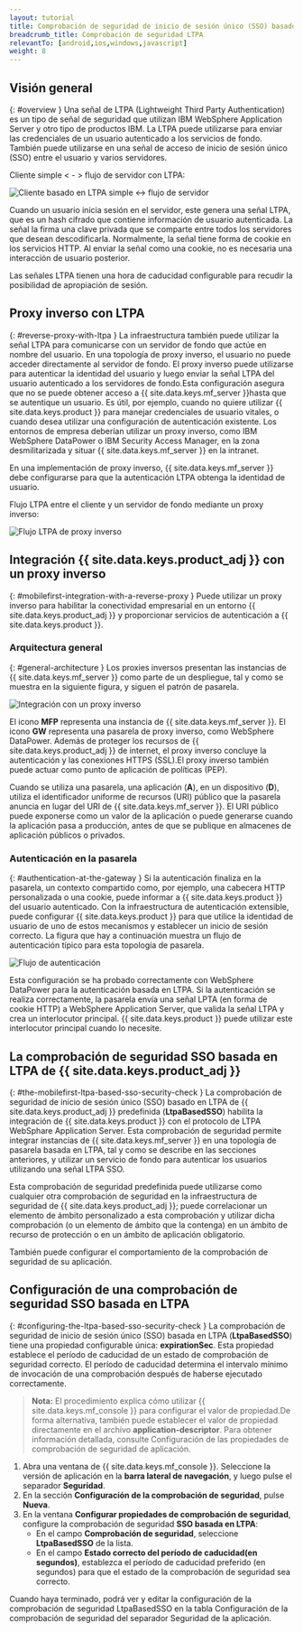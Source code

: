 ```yaml
---
layout: tutorial
title: Comprobación de seguridad de inicio de sesión único (SSO) basado en LTPA
breadcrumb_title: Comprobación de seguridad LTPA
relevantTo: [android,ios,windows,javascript]
weight: 8
---
```

<!-- NLS_CHARSET=UTF-8 -->
## Visión general
{: #overview }
Una señal de LTPA (Lightweight Third Party Authentication) es un tipo de señal de seguridad que utilizan IBM WebSphere Application Server y otro tipo de productos IBM. La LTPA puede utilizarse para enviar las credenciales de un usuario autenticado a los servicios de fondo. También puede utilizarse en una señal de acceso de inicio de sesión único (SSO) entre el usuario y varios servidores. 

Cliente simple < - > flujo de servidor con LTPA:

![Cliente basado en LTPA simple <-> flujo de servidor](ltpa_simple_client_server.jpg)

Cuando un usuario inicia sesión en el servidor, este genera una señal LTPA, que es un hash cifrado que contiene información de usuario autenticada. La señal la firma una clave privada que se comparte entre todos los servidores que desean descodificarla. Normalmente, la señal tiene forma de cookie en los servicios HTTP. Al enviar la señal como una cookie, no es necesaria una interacción de usuario posterior.

Las señales LTPA tienen una hora de caducidad configurable para recudir la posibilidad de apropiación de sesión.

## Proxy inverso con LTPA
{: #reverse-proxy-with-ltpa }
La infraestructura también puede utilizar la señal LTPA para comunicarse con un servidor de fondo que actúe en nombre del usuario. En una topología de proxy inverso, el usuario no puede acceder directamente al servidor de fondo. El proxy inverso puede utilizarse para autenticar la identidad del usuario y luego enviar la señal LTPA del usuario autenticado a los servidores de fondo.Esta configuración asegura que no se puede obtener acceso a {{ site.data.keys.mf_server }}hasta que se autentique un usuario. Es útil, por ejemplo, cuando no quiere utilizar {{ site.data.keys.product }} para manejar credenciales de usuario vitales, o cuando desea utilizar una configuración de autenticación existente. Los entornos de empresa deberían utilizar un proxy inverso, como IBM WebSphere DataPower o IBM Security Access Manager, en la zona desmilitarizada y situar {{ site.data.keys.mf_server }} en la intranet.

En una implementación de proxy inverso, {{ site.data.keys.mf_server }} debe configurarse para que la autenticación LTPA obtenga la identidad de usuario.

Flujo LTPA entre el cliente y un servidor de fondo mediante un proxy inverso:

![Flujo LTPA de proxy inverso](ltpa_reverse_proxy.jpg)

## Integración {{ site.data.keys.product_adj }} con un proxy inverso
{: #mobilefirst-integration-with-a-reverse-proxy }
Puede utilizar un proxy inverso para habilitar la conectividad empresarial en un entorno {{ site.data.keys.product_adj }} y proporcionar servicios de autenticación a {{ site.data.keys.product }}.

### Arquitectura general
{: #general-architecture }
Los proxies inversos presentan las instancias de {{ site.data.keys.mf_server }} como parte de un despliegue, tal y como se muestra en la siguiente figura, y siguen el patrón de pasarela. 

![Integración con un proxy inverso](reverse_proxy_integ.jpg)

El icono **MFP** representa una instancia de {{ site.data.keys.mf_server }}. El icono **GW** representa una pasarela de proxy inverso, como WebSphere DataPower. Además de proteger los recursos de {{ site.data.keys.product_adj }} de internet, el proxy inverso concluye la autenticación y las conexiones HTTPS (SSL).El proxy inverso también puede actuar como punto de aplicación de políticas (PEP).

Cuando se utiliza una pasarela, una aplicación (**A**), en un dispositivo (**D**), utiliza el identificador uniforme de recursos (URI) público que la pasarela anuncia en lugar del URI de {{ site.data.keys.mf_server }}. El URI público puede exponerse como un valor de la aplicación o puede generarse cuando la aplicación pasa a producción, antes de que se publique en almacenes de aplicación públicos o privados. 

### Autenticación en la pasarela
{: #authentication-at-the-gateway }
Si la autenticación finaliza en la pasarela, un contexto compartido como, por ejemplo, una cabecera HTTP personalizada o una cookie, puede informar a {{ site.data.keys.product }} del usuario autenticado. Con la infraestructura de autenticación extensible, puede configurar {{ site.data.keys.product }} para que utilice la identidad de usuario de uno de estos mecanismos y establecer un inicio de sesión correcto. La figura que hay a continuación muestra un flujo de autenticación típico para esta topología de pasarela. 

![Flujo de autenticación](mf_reverse_proxy_integ_authentication_flow.jpg)

Esta configuración se ha probado correctamente con WebSphere DataPower para la autenticación basada en LTPA. Si la autenticación se realiza correctamente, la pasarela envía una señal LPTA (en forma de cookie HTTP) a WebSphere Application Server, que valida la señal LTPA y crea un interlocutor principal. {{ site.data.keys.product }} puede utilizar este interlocutor principal cuando lo necesite.

## La comprobación de seguridad SSO basada en LTPA de {{ site.data.keys.product_adj }}
{: #the-mobilefirst-ltpa-based-sso-security-check }
La comprobación de seguridad de inicio de sesión único (SSO) basado en LTPA de {{ site.data.keys.product_adj }} predefinida (**LtpaBasedSSO**) habilita la integración de {{ site.data.keys.product }} con el protocolo de LTPA WebSphare Application Server. Esta comprobación de seguridad permite integrar instancias de {{ site.data.keys.mf_server }} en una topología de pasarela basada en LTPA, tal y como se describe en las secciones anteriores, y utilizar un servicio de fondo para autenticar los usuarios utilizando una señal LTPA SSO.

Esta comprobación de seguridad predefinida puede utilizarse como cualquier otra comprobación de seguridad en la infraestructura de seguridad de {{ site.data.keys.product_adj }}; puede correlacionar un elemento de ámbito personalizado a esta comprobación y utilizar dicha comprobación (o un elemento de ámbito que la contenga) en un ámbito de recurso de protección o en un ámbito de aplicación obligatorio. 

También puede configurar el comportamiento de la comprobación de seguridad de su aplicación.

## Configuración de una comprobación de seguridad SSO basada en LTPA
{: #configuring-the-ltpa-based-sso-security-check }
La comprobación de seguridad de inicio de sesión único (SSO) basada en LTPA (**LtpaBasedSSO**) tiene una propiedad configurable única: **expirationSec**. Esta propiedad establece el período de caducidad de un estado de comprobación de seguridad correcto. El período de caducidad determina el intervalo mínimo de invocación de una comprobación después de haberse ejecutado correctamente. 

> **Nota:** El procedimiento explica cómo utilizar {{ site.data.keys.mf_console }} para configurar el valor de propiedad.De forma alternativa, también puede establecer el valor de propiedad directamente en el archivo **application-descriptor**. Para obtener información detallada, consulte Configuración de las propiedades de comprobación de seguridad de aplicación.
1. Abra una ventana de {{ site.data.keys.mf_console }}. Seleccione la versión de aplicación en la **barra lateral de navegación**, y luego pulse el separador **Seguridad**.
2. En la sección **Configuración de la comprobación de seguridad**, pulse **Nueva**.
3. En la ventana **Configurar propiedades de comprobación de seguridad**, configure la comprobación de seguridad **SSO basada en LTPA**:
    * En el campo **Comprobación de seguridad**, seleccione **LtpaBasedSSO** de la lista.
    * En el campo **Estado correcto del período de caducidad(en segundos)**, establezca el período de caducidad preferido (en segundos) para que el estado de la comprobación de seguridad sea correcto. 

Cuando haya terminado, podrá ver y editar la configuración de la comprobación de seguridad LtpaBasedSSO en la tabla Configuración de la comprobación de seguridad del separador Seguridad de la aplicación. 
